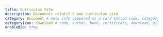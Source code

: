 ```yaml
---
title: Curriculum Vitæ
description: Documents relatif à mon curriculum vitæ
category: Document # meta info appeared on a card bottom side. category in category
categoryIcon: download # code, author, book, certificate, download, github, reviewer - default value is code
enableBio: true
---
```

